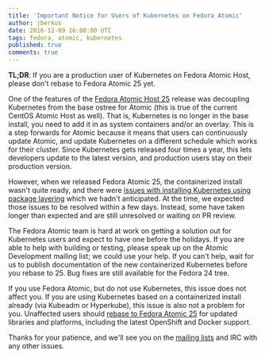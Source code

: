 ```yaml
---
title: 'Important Notice for Users of Kubernetes on Fedora Atomic'
author: jberkus
date: 2016-12-09 16:00:00 UTC
tags: fedora, atomic, kubernetes
published: true
comments: true
---
```


**TL;DR**: If you are a production user of Kubernetes on Fedora Atomic Host, please
don't rebase to Fedora Atomic 25 yet.

One of the features of the [Fedora Atomic Host 25](/blog/2016/11/fedora-atomic-25-released/)
release was decoupling Kubernetes
from the base ostree for Atomic (this is true of the current CentOS Atomic Host
as well).  That is, Kubernetes is no longer in the base install, you need to
add it in as system containers and/or an overlay.  This is a step forwards for
Atomic because it means that users can continuously update Atomic, and update
Kubernetes on a different schedule which works for their cluster.  Since Kubernetes
gets released four times a year, this lets developers update to the latest
version, and production users stay on their production version.

However, when we released Fedora Atomic 25, the containerized install wasn't
quite ready, and there were [issues with installing Kubernetes using package
layering](https://github.com/projectatomic/rpm-ostree/issues/462)
which we hadn't anticipated.  At the time, we expected those issues to
be resolved within a few days.  Instead, some have taken longer than expected
and are still unresolved or waiting on PR review.

The Fedora Atomic team is hard at work on getting a solution out for Kubernetes
users and expect to have one before the holidays.  If you are able to help with
building or testing, please speak up on the Atomic Development mailing list; we
could use your help.  If you can't help, wait for us to publish documentation
of the new containerized Kubernetes before you rebase to 25.  Bug fixes are
still available for the Fedora 24 tree.

If you use Fedora Atomic, but do not use Kubernetes, this issue does not affect
you.  If you are using Kubernetes based on a containerized install already
(via Kubeadm or Hyperkube), this issue is also not a problem for you.  Unaffected
users should [rebase to Fedora Atomic 25](blog/2016/11/fedora-atomic-25-released/)
for updated libraries and platforms,
including the latest OpenShift and Docker support.

Thanks for your patience, and we'll see you on the
[mailing lists](https://lists.projectatomic.io/mailman/listinfo/atomic) and IRC with
any other issues.
